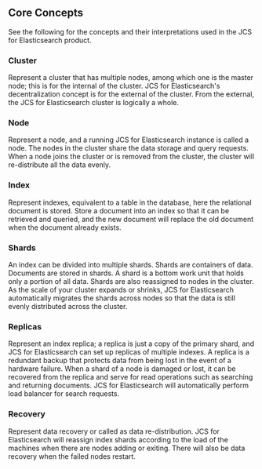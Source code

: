 ## Core Concepts
See the following for the concepts and their interpretations used in the JCS for Elasticsearch product.
### Cluster 
Represent a cluster that has multiple nodes, among which one is the master node; this is for the internal of the cluster. JCS for Elasticsearch's decentralization concept is for the external of the cluster. From the external, the JCS for Elasticsearch cluster is logically a whole.
### Node
Represent a node, and a running JCS for Elasticsearch instance is called a node. The nodes in the cluster share the data storage and query requests. When a node joins the cluster or is removed from the cluster, the cluster will re-distribute all the data evenly.
### Index
Represent indexes, equivalent to a table in the database, here the relational document is stored. Store a document into an index so that it can be retrieved and queried, and the new document will replace the old document when the document already exists.
### Shards
An index can be divided into multiple shards. Shards are containers of data. Documents are stored in shards. A shard is a bottom work unit that holds only a portion of all data. Shards are also reassigned to nodes in the cluster. As the scale of your cluster expands or shrinks, JCS for Elasticsearch automatically migrates the shards across nodes so that the data is still evenly distributed across the cluster.
### Replicas
Represent an index replica; a replica is just a copy of the primary shard, and JCS for Elasticsearch can set up replicas of multiple indexes. A replica is a redundant backup that protects data from being lost in the event of a hardware failure. When a shard of a node is damaged or lost, it can be recovered from the replica and serve for read operations such as searching and returning documents. JCS for Elasticsearch will automatically perform load balancer for search requests.
### Recovery
Represent data recovery or called as data re-distribution. JCS for Elasticsearch will reassign index shards according to the load of the machines when there are nodes adding or exiting. There will also be data recovery when the failed nodes restart.
